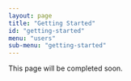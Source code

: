```yaml
---
layout: page
title: "Getting Started"
id: "getting-started"
menu: "users"
sub-menu: "getting-started"
---
```


This page will be completed soon.
